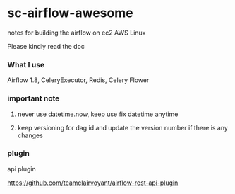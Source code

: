 # sc-airflow-awesome

notes for building the airflow on ec2 AWS Linux

Please kindly read the doc

### What I use

Airflow 1.8, CeleryExecutor, Redis, Celery Flower

### important note

1) never use datetime.now, keep use fix datetime anytime

2) keep versioning for dag id and update the version number if there is any changes

### plugin

api plugin

https://github.com/teamclairvoyant/airflow-rest-api-plugin